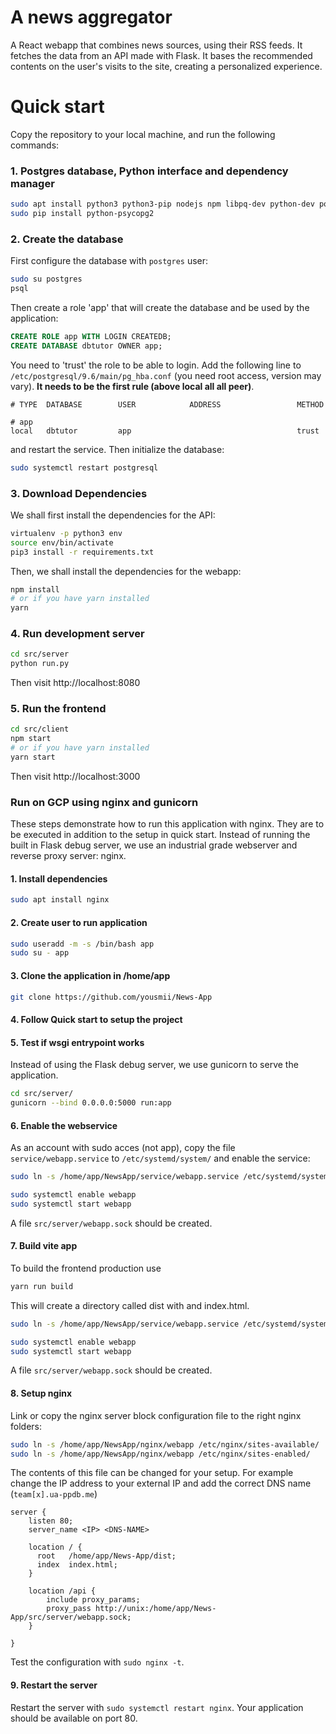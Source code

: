 # A news aggregator

A React webapp that combines news sources, using their RSS feeds. It fetches the data from an API made with Flask. It bases the recommended contents on the user's visits to the site, creating a personalized experience.

# Quick start

Copy the repository to your local machine, and run the following commands:

### 1. Postgres database, Python interface and dependency manager

```bash
sudo apt install python3 python3-pip nodejs npm libpq-dev python-dev postgresql
sudo pip install python-psycopg2
```

### 2. Create the database

First configure the database with `postgres` user:

```bash
sudo su postgres
psql
```

Then create a role 'app' that will create the database and be used by the application:

```sql
CREATE ROLE app WITH LOGIN CREATEDB;
CREATE DATABASE dbtutor OWNER app;
```

You need to 'trust' the role to be able to login. Add the following line to `/etc/postgresql/9.6/main/pg_hba.conf` (you need root access, version may vary). **It needs to be the first rule (above local all all peer)**.

```
# TYPE  DATABASE        USER            ADDRESS                 METHOD

# app
local   dbtutor         app                                     trust
```

and restart the service. Then initialize the database:

```bash
sudo systemctl restart postgresql
```

### 3. Download Dependencies

We shall first install the dependencies for the API:

```bash
virtualenv -p python3 env
source env/bin/activate
pip3 install -r requirements.txt
```

Then, we shall install the dependencies for the webapp:

```bash
npm install
# or if you have yarn installed
yarn
```

### 4. Run development server

```bash
cd src/server
python run.py
```

Then visit http://localhost:8080

### 5. Run the frontend

```bash
cd src/client
npm start
# or if you have yarn installed
yarn start
```

Then visit http://localhost:3000

### Run on GCP using nginx and gunicorn

These steps demonstrate how to run this application with nginx. They are to be executed in addition to the setup in quick start. Instead of running the built in Flask debug server, we use an industrial grade webserver and reverse proxy server: nginx.


#### 1. Install dependencies
```bash
sudo apt install nginx
```


#### 2. Create user to run application
```bash
sudo useradd -m -s /bin/bash app
sudo su - app
```


#### 3. Clone the application in /home/app
```bash
git clone https://github.com/yousmii/News-App
```


#### 4. Follow Quick start to setup the project


#### 5. Test if wsgi entrypoint works
Instead of using the Flask debug server, we use gunicorn to serve the application.
```bash
cd src/server/
gunicorn --bind 0.0.0.0:5000 run:app
```


#### 6. Enable the webservice
As an account with sudo acces (not app), copy the file `service/webapp.service` to `/etc/systemd/system/` and enable the service:

```bash
sudo ln -s /home/app/NewsApp/service/webapp.service /etc/systemd/system/

sudo systemctl enable webapp
sudo systemctl start webapp
```
A file `src/server/webapp.sock` should be created.


#### 7. Build vite app
To build the frontend production use
```bash
yarn run build
```
This will create a directory called dist with and index.html.

```bash
sudo ln -s /home/app/NewsApp/service/webapp.service /etc/systemd/system/

sudo systemctl enable webapp
sudo systemctl start webapp
```
A file `src/server/webapp.sock` should be created.
#### 8. Setup nginx
Link or copy the nginx server block configuration file to the right nginx folders:
```bash
sudo ln -s /home/app/NewsApp/nginx/webapp /etc/nginx/sites-available/
sudo ln -s /home/app/NewsApp/nginx/webapp /etc/nginx/sites-enabled/
```

The contents of this file can be changed for your setup. For example change the IP address to your external IP and add the correct DNS name (`team[x].ua-ppdb.me`)
```
server {
    listen 80;
    server_name <IP> <DNS-NAME>

    location / {
      root   /home/app/News-App/dist;
      index  index.html;
    }

    location /api {
        include proxy_params;
        proxy_pass http://unix:/home/app/News-App/src/server/webapp.sock;
    }

}
```

Test the configuration with `sudo nginx -t`.


#### 9. Restart the server

Restart the server with `sudo systemctl restart nginx`. Your application should be available on port 80.
